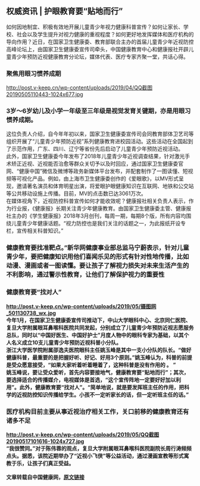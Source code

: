 ## 权威资讯 | 护眼教育要“贴地而行”  
 如何因地制宜、积极有效地开展儿童青少年视力健康科普宣传？如何让家长、学校、社会以及学生提升对视力健康的重视程度？如何更好地发挥媒体和医疗机构的导向作用？近日，在国家卫生健康委、教育部联合主办的首届儿童青少年近视防控高峰论坛上，由国家卫生健康委宣传司牵头，中国健康教育中心和健康报社开辟儿童青少年预防近视健康教育分论坛，媒体代表、医疗专家齐聚一堂，共话心得。  
### 聚焦用眼习惯养成期&nbsp;　　  
http://post.v-keep.cn/wp-content/uploads/2019/04/QQ截图20190505110443-1024x677.jpg  
### 3岁～6岁幼儿及小学一年级至三年级是视觉发育关键期，亦是用眼习惯养成期。  
这位负责人介绍，自今年年初以来，国家卫生健康委宣传司会同教育部体卫艺司等组织开展了“儿童青少年预防近视”系列健康教育进校园活动。这些活动在全国起到了示范作用，广东、四川、辽宁等省份先后启动了儿童青少年预防近视活动。  
此外，国家卫生健康委今年发布了2018年儿童青少年近视调查结果，针对激光手术矫正近视、近视能否治愈等群众关切予以及时回应，通过国家卫生健康委官网、“健康中国”微信及微博等政务新媒体平台发布，并配套制作了一图读懂、短视频等可视化产品。例如，由上海市卫生健康委创作的《爱眼歌》，以MV形式呈现，邀请著名演员和体育明星出演，将爱眼护眼健康知识在互联网、地铁和公交站等公共移动设施上传播。目前，MV的点击数已达3061万次。  
在媒体视角下，近视防控科普宣传如何才能收效呢？健康报社相关负责人表示，作为行业报，《健康报》长期关注青少年健康教育。由国家卫生健康委主管、健康报社主办的《学生健康报》2018年3月创刊，每周一期，每期8个版，所有内容均围绕儿童青少年健康话题。“视力防控也是我们关注的话题之一，为此报纸开设专栏，宣传相关科普知识。”&nbsp;　　  
### 健康教育要找准靶点。</strong>”新华网健康事业部总监马宁蔚表示，针对儿童青少年，要把健康知识用他们喜闻乐见的形式有针对性地传播，比如动漫、漫画或者一图读懂。<strong>要让孩子了解视力损失对未来生活产生的不利影响，通过警示性教育，让他们了解保护视力的重要性  
### 健康教育要“找对人”&nbsp;　  
http://post.v-keep.cn/wp-content/uploads/2019/05/摄图网_501130738_wx.jpg  
今年1月，在国家卫生健康委宣传司推动下，中山大学眼科中心、北京同仁医院、复旦大学附属眼耳鼻喉科医院共同发起，分别成立了儿童青少年预防近视志愿服务总队，同时以“中国好医生、中国好护士”月度人物中的眼科专家为基础，以其个人名义成立10支儿童青少年预防近视科普小分队。  
浙江大学医学院附属邵逸夫医院眼科主任姚玉峰是其中一支小分队的队长。“做好健康科普，最重要的是把握好听、好记、好用3个原则。”姚玉峰认为，科普的前提是受众愿意接受，“如果大家听着听着睡着了，这种科普是没有作用的 。 ”  
姚玉峰说，要让受众爱听，首先内容要接地气，健康教育要“贴地而行”；其次，要选择适合的传播媒介，电视媒体是首选，“这个宣传阵地一定要好好加以利用”。此外，健康教育要“找对人”。“简单地说，就是要发挥班主任的作用，把科学的近视防控知识传播给学生。小孩不一定听家长的话，但一定听班主任的话。”  
### 医疗机构目前主要从事近视治疗相关工作，关口前移的健康教育还有诸多不足  
http://post.v-keep.cn/wp-content/uploads/2019/05/QQ截图20190517101616-1024x727.jpg  
“我很赞同。”对于陈伟蓉的观点，复旦大学附属眼耳鼻喉科医院副院长周行涛频频点头。据悉，该院近期举办了“近视小飞侠”等公益活动，通过漫画宣教等形式寓教于乐，让孩子们真正受益。 <br>  
文章转载自中国健康网，<a href="http://www.healthnet.com.cn/news/18933.jhtml">原文链接</a>   
    
